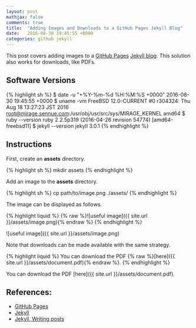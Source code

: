 ```yaml
---
layout: post
mathjax: false
comments: true
title:  "Adding Images and Downloads to a GitHub Pages Jekyll Blog"
date:   2016-08-30 19:45:55 +0000
categories: github jekyll
---
```

This post covers adding images to a [GitHub Pages][github_pages] [Jekyll blog][jekyll].
This solution also works for downloads, like PDFs.

## Software Versions

{% highlight sh %}
$ date -u "+%Y-%m-%d %H:%M:%S +0000"
2016-08-30 19:45:55 +0000
$ uname -vm
FreeBSD 12.0-CURRENT #0 r304324: Thu Aug 18 13:27:23 JST 2016     root@mirage.sennue.com:/usr/obj/usr/src/sys/MIRAGE_KERNEL  amd64
$ ruby --version
ruby 2.2.5p319 (2016-04-26 revision 54774) [amd64-freebsd11]
$ jekyll --version
jekyll 3.0.1
{% endhighlight %}

## Instructions

First, create an **assets** directory.

{% highlight sh %}
mkdir assets
{% endhighlight %}

Add an image to the **assets** directory.

{% highlight sh %}
cp path/to/image.png ./assets/
{% endhighlight %}

The image can be displayed as follows.

{% highlight liquid %}
{% raw %}![useful image]({{ site.url }}/assets/image.png){% endraw %}
{% endhighlight %}

![useful image]({{ site.url }}/assets/image.png)

Note that downloads can be made available with the same strategy.

{% highlight liquid %}
You can download the PDF {% raw %}[here]({{ site.url }}/assets/document.pdf){% endraw %}.
{% endhighlight %}

You can download the PDF [here]({{ site.url }}/assets/document.pdf).

## References:

- [GitHub Pages][github_pages]
- [Jekyll][jekyll]
- [Jekyll, Writing posts][jekyll-posts]

[github_pages]: https://pages.github.com
[jekyll]: https://jekyllrb.com
[jekyll-posts]: https://jekyllrb.com/docs/posts/

